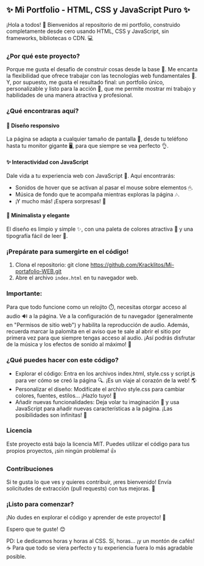 ## ✨ Mi Portfolio - HTML, CSS y JavaScript Puro ✨

¡Hola a todos! 👋 Bienvenidos al repositorio de mi portfolio, construido completamente desde cero usando HTML, CSS y JavaScript, sin frameworks, bibliotecas o CDN. 💻

### ¿Por qué este proyecto?

Porque me gusta el desafío de construir cosas desde la base 💪. Me encanta la flexibilidad que ofrece trabajar con las tecnologías web fundamentales 🧠. Y, por supuesto, me gusta el resultado final: un portfolio único, personalizable y listo para la acción 🚀, que me permite mostrar mi trabajo y habilidades de una manera atractiva y profesional.

### ¿Qué encontraras aquí?

#### 🚀 Diseño responsivo

La página se adapta a cualquier tamaño de pantalla 📱, desde tu teléfono hasta tu monitor gigante 🖥, para que siempre se vea perfecto 👌. 

#### ✨ Interactividad con JavaScript

Dale vida a tu experiencia web con JavaScript 🤩. Aquí encontrarás:

* Sonidos de hover que se activan al pasar el mouse sobre elementos 🖱.
* Música de fondo que te acompaña mientras exploras la página 🎶.
* ¡Y mucho más! ¡Espera sorpresas! 🎉

#### 🎨 Minimalista y elegante

El diseño es limpio y simple ✨, con una paleta de colores atractiva 🎨 y una tipografía fácil de leer 📖. 

### ¡Prepárate para sumergirte en el código!

1. Clona el repositorio: git clone https://github.com/Kracklitos/Mi-portafolio-WEB.git
2. Abre el archivo `index.html` en tu navegador web.

### Importante:

Para que todo funcione como un relojito ⏱️, necesitas otorgar acceso al audio 🔊 a la página. Ve a la configuración de tu navegador (generalmente en "Permisos de sitio web") y habilita la reproducción de audio. Además, recuerda marcar la palomita en el aviso que te sale al abrir el sitio por primera vez para que siempre tengas acceso al audio. ¡Así podrás disfrutar de la música y los efectos de sonido al máximo! 🤩

### ¿Qué puedes hacer con este código?

* Explorar el código: Entra en los archivos index.html, style.css y script.js para ver cómo se creó la página 🔍. ¡Es un viaje al corazón de la web! 🌎
* Personalizar el diseño: Modifícate el archivo style.css para cambiar colores, fuentes, estilos... ¡Hazlo tuyo! 🎨
* Añadir nuevas funcionalidades: Deja volar tu imaginación 💭 y usa JavaScript para añadir nuevas características a la página. ¡Las posibilidades son infinitas! 💫

### Licencia

Este proyecto está bajo la licencia MIT. Puedes utilizar el código para tus propios proyectos, ¡sin ningún problema! 👍

### Contribuciones

Si te gusta lo que ves y quieres contribuir, ¡eres bienvenido! Envía solicitudes de extracción (pull requests) con tus mejoras. 🚀 

### ¡Listo para comenzar?

¡No dudes en explorar el código y aprender de este proyecto! 🤘 

Espero que te guste! 😊

PD: Le dedicamos horas y horas al CSS. Sí, horas... ¡y un montón de cafés! ☕️  Para que todo se viera perfecto y tu experiencia fuera lo más agradable posible.
